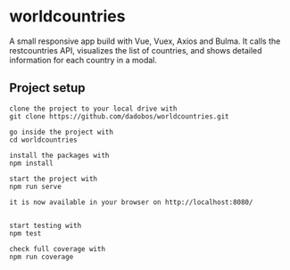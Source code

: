 # worldcountries
A small responsive app build with Vue, Vuex, Axios and Bulma. It calls the restcountries API, visualizes the list of countries, and shows detailed information for each country in a modal.
## Project setup
```
clone the project to your local drive with 
git clone https://github.com/dadobos/worldcountries.git

go inside the project with
cd worldcountries

install the packages with
npm install

start the project with
npm run serve

it is now available in your browser on http://localhost:8080/


start testing with
npm test

check full coverage with
npm run coverage

```


